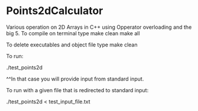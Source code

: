# Points2dCalculator
Various operation on 2D Arrays in C++ using Opperator overloading and the big 5.
To compile on terminal type
  make clean
  make all

To delete executables and object file type
  make clean

To run:

./test_points2d

^^In that case you will provide input from standard input.

To run with a given file that is redirected to standard input:

./test_points2d < test_input_file.txt
